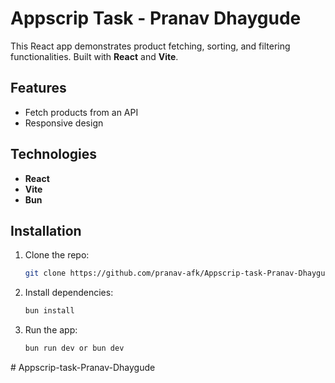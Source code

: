 # Appscrip Task - Pranav Dhaygude

This React app demonstrates product fetching, sorting, and filtering functionalities. Built with **React** and **Vite**.

## Features

- Fetch products from an API
- Responsive design

## Technologies

- **React**
- **Vite**
- **Bun**

## Installation

1. Clone the repo:
   ```bash
   git clone https://github.com/pranav-afk/Appscrip-task-Pranav-Dhaygude.git
   ```
2. Install dependencies:
   ```bash
   bun install
   ```
3. Run the app:
   ```bash
   bun run dev or bun dev
   ```
#   A p p s c r i p - t a s k - P r a n a v - D h a y g u d e  
 